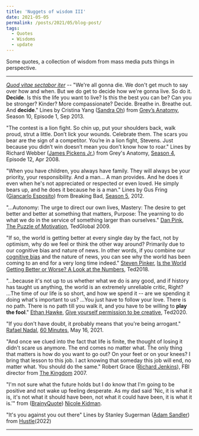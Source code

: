 ```yaml
---
title: 'Nuggets of wisdom III'
date: 2021-05-05
permalink: /posts/2021/05/blog-post/
tags:
  - Quotes
  - Wisdoms
  - update
---
```


Some quotes, a collection of wisdom from mass media puts things in perspective.

------

[*Quod vitae sectabor iter*](https://physics.weber.edu/carroll/honors/descarte.htm) -- "We're all gonna die. We don't get much to say over how and when. But we do get to decide how we're gonna live. So do it. **Decide**. Is this the life you want to live? Is this the best you can be? Can you be stronger? Kinder? More compassionate? Decide. Breathe in. Breathe out. And **decide**." Lines by Cristina Yang ([Sandra Oh](https://en.wikipedia.org/wiki/Sandra_Oh)) from [Grey’s Anatomy](https://en.wikipedia.org/wiki/Grey%27s_Anatomy), Season 10, Episode 1, Sep 2013.

"The contest is a lion fight. So chin up, put your shoulders back, walk proud, strut a little. Don’t lick your wounds. Celebrate them. The scars you bear are the sign of a competitor. You’re in a lion fight, Stevens. Just because you didn’t win doesn’t mean you don’t know how to roar." Lines by Richard Webber ([James Pickens Jr.](https://en.wikipedia.org/wiki/James_Pickens_Jr.)) from Grey's Anatomy, [Season 4](https://en.wikipedia.org/wiki/Grey%27s_Anatomy_(season_4)), Episode 12, Apr 2008.

"When you have children, you always have family. They will always be your priority, your responsibility. And a man... A man provides. And he does it even when he's not appreciated or respected or even loved. He simply bears up, and he does it because he is a man." Lines by Gus Fring ([Giancarlo Esposito](https://en.wikipedia.org/wiki/Giancarlo_Esposito)) from Breaking Bad, [Season 5](https://en.wikipedia.org/wiki/Breaking_Bad_(season_5)), 2012.

"...Autonomy: The urge to direct our own lives, Mastery: The desire to get better and better at something that matters, Purpose: The yearning to do what we do in the service of something larger than ourselves." [Dan Pink](https://www.danpink.com/), [The Puzzle of Motivation](https://www.ted.com/talks/dan_pink_the_puzzle_of_motivation?language=en), TedGlobal 2009.

"If so, the world is getting better at every single day by the fact, not by optimism, why do we feel or think the other way around? Primarily due to our cognitive bias and nature of news. In other words, if you combine our [cognitive bias](https://en.wikipedia.org/wiki/Cognitive_bias) and the nature of news, you can see why the world has been coming to an end for a very long time indeed." [Steven Pinker](https://stevenpinker.com/), [Is the World Getting Better or Worse? A Look at the Numbers](https://www.ted.com/talks/steven_pinker_is_the_world_getting_better_or_worse_a_look_at_the_numbers?language=en), Ted2018.

"...because it's not up to us whether what we do is any good, and if history has taught us anything, the world is an extremely unreliable critic, Right? ...The time of our life is so short, and how we spend it -- are we spending it doing what's important to us? ...You just have to follow your love. There is no path. There is no path till you walk it, and you have to be willing to **play the fool**." [Ethan Hawke](https://en.wikipedia.org/wiki/Ethan_Hawke), [Give yourself permission to be creative](https://www.ted.com/talks/ethan_hawke_give_yourself_permission_to_be_creative), Ted2020.

"If you don't have doubt, it probably means that you're being arrogant." [Rafael Nadal](https://en.wikipedia.org/wiki/Rafael_Nadal), [60 Minutes](https://www.cbsnews.com/news/rafael-nadal-60-minutes-2021-05-16/), May 16, 2021.

"And once we clued into the fact that life is finite, the thought of losing it didn't scare us anymore. The end comes no matter what. The only thing that matters is how do you want to go out? On your feet or on your knees? I bring that lesson to this job. I act knowing that someday this job will end, no matter what. You should do the same." Robert Grace ([Richard Jenkins](https://en.wikipedia.org/wiki/Richard_Jenkins)), FBI director from [The Kingdom](https://en.wikipedia.org/wiki/The_Kingdom_(film)) 2007.

"I'm not sure what the future holds but I do know that I'm going to be positive and not wake up feeling desperate. As my dad said 'Nic, it is what it is, it's not what it should have been, not what it could have been, it is what it is.'" from ([BrainyQuote](https://www.brainyquote.com/topics/it-is-what-it-is-quotes)) [Nicole Kidman](https://en.wikipedia.org/wiki/Nicole_Kidman).

"It's you against you out there" Lines by Stanley Sugerman ([Adam Sandler](https://en.wikipedia.org/wiki/Adam_Sandler)) from [Hustle](https://www.imdb.com/title/tt8009428/)(2022)

------